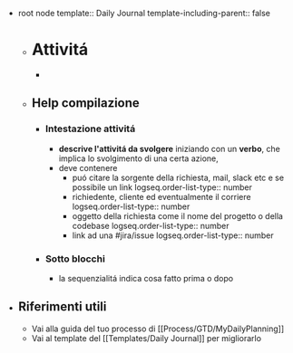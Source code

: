 - root node
  template:: Daily Journal
  template-including-parent:: false
	- # Attivitá
		-
	- ## Help compilazione
		- ### Intestazione attivitá
			- **descrive l'attivitá da svolgere** iniziando con un **verbo**, che implica lo svolgimento di una certa azione,
			- deve contenere
				- puó citare la sorgente della richiesta, mail, slack etc e se possibile un link
				  logseq.order-list-type:: number
				- richiedente, cliente ed eventualmente il corriere
				  logseq.order-list-type:: number
				- oggetto della richiesta come il nome del progetto o della codebase
				  logseq.order-list-type:: number
				- link ad una #jira/issue
				  logseq.order-list-type:: number
		- ### Sotto blocchi
			- la sequenzialitá indica cosa fatto prima o dopo
- ## Riferimenti utili
	- Vai alla guida del tuo processo di [[Process/GTD/MyDailyPlanning]]
	- Vai al template del [[Templates/Daily Journal]] per migliorarlo